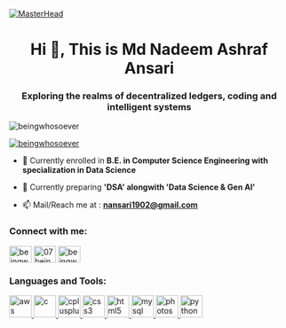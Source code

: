 [![MasterHead](https://user-images.githubusercontent.com/90236635/232446433-d5540fa2-fe28-4bb8-b929-cdb51fe61336.gif)](www.linkedin.com/in/07beingwhosoever)
<h1 align="center">Hi 👋, This is Md Nadeem Ashraf Ansari</h1>
<h3 align="center">Exploring the realms of decentralized ledgers, coding and intelligent systems</h3>


<p align="left"> <img src="https://komarev.com/ghpvc/?username=beingwhosoever&label=Profile%20views&color=0e75b6&style=flat" alt="beingwhosoever" /> </p>

<p align="left"> <a href="https://twitter.com/beingwhosoever" target="blank"><img src="https://img.shields.io/twitter/follow/beingwhosoever?logo=twitter&style=for-the-badge" alt="beingwhosoever" /></a> </p>

- 🏫 Currently enrolled in **B.E. in Computer Science Engineering with specialization in Data Science**

- 🌱 Currently preparing **'DSA' alongwith 'Data Science & Gen AI'**

- 📫 Mail/Reach me at : **nansari1902@gmail.com**

<h3 align="left">Connect with me:</h3>
<p align="left">
<a href="https://twitter.com/beingwhosoever" target="blank"><img align="center" src="https://upload.wikimedia.org/wikipedia/commons/6/6f/Logo_of_Twitter.svg" alt="beingwhosoever" height="30" width="40" /></a>
<a href="https://linkedin.com/in/nansari1902" target="blank"><img align="center" src="https://upload.wikimedia.org/wikipedia/commons/8/81/LinkedIn_icon.svg" alt="07beingwhosoever" height="30" width="40" /></a>
<a href="https://instagram.com/beingwhosoever" target="blank"><img align="center" src="https://upload.wikimedia.org/wikipedia/commons/9/95/Instagram_logo_2022.svg" alt="beingwhosoever" height="30" width="40" /></a>
</p>
<h3 align="left">Languages and Tools:</h3>
<p align="left"> <a href="https://aws.amazon.com" target="_blank" rel="noreferrer"> <img src="https://upload.wikimedia.org/wikipedia/commons/9/93/Amazon_Web_Services_Logo.svg" alt="aws" width="40" height="40"/> </a> <a href="https://www.cprogramming.com/" target="_blank" rel="noreferrer"> <img src="https://upload.wikimedia.org/wikipedia/commons/1/18/C_Programming_Language.svg" alt="c" width="40" height="40"/> </a> <a href="https://www.w3schools.com/cpp/" target="_blank" rel="noreferrer"> <img src="https://upload.wikimedia.org/wikipedia/commons/1/18/ISO_C%2B%2B_Logo.svg" alt="cplusplus" width="40" height="40"/> </a> <a href="https://www.w3schools.com/css/" target="_blank" rel="noreferrer"> <img src="https://upload.wikimedia.org/wikipedia/commons/6/62/CSS3_logo.svg" alt="css3" width="40" height="40"/> </a> <a href="https://www.w3.org/html/" target="_blank" rel="noreferrer"> <img src="https://upload.wikimedia.org/wikipedia/commons/3/38/HTML5_Badge.svg" alt="html5" width="40" height="40"/> </a> <a href="https://www.mysql.com/" target="_blank" rel="noreferrer"> <img src="https://upload.wikimedia.org/wikipedia/commons/b/b2/Database-mysql.svg" alt="mysql" width="40" height="40"/> </a> <a href="https://www.photoshop.com/en" target="_blank" rel="noreferrer"> <img src="https://upload.wikimedia.org/wikipedia/commons/a/af/Adobe_Photoshop_CC_icon.svg" alt="photoshop" width="40" height="40"/> </a> <a href="https://www.python.org" target="_blank" rel="noreferrer"> <img src="https://upload.wikimedia.org/wikipedia/commons/4/45/Python_logo_55.svg" alt="python" width="40" height="40"/> </a> </p>

